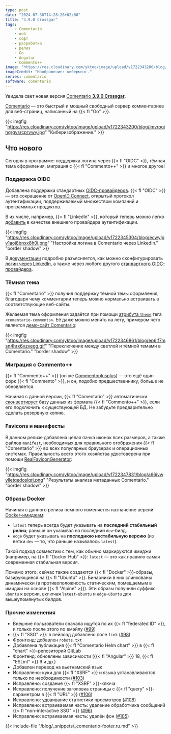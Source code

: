 ```yaml
---
type: post
date: "2024-07-30T14:28:26+02:00"
title: "3.9.0 Crossgar"
tags:
    - Comentario
    - веб
    - софт
    - разработка
    - релиз
    - Go
    - Angular
    - Commento++
image: "https://res.cloudinary.com/yktoo/image/upload/v1722343200/blog/lmvroqjhgrgvsrcprvwy.jpg"
imageCredit: "Изображение: кибермозг."
series: comentario
software: comentario
---
```


Увидела свет новая версия [Comentario **3.9.0 Crossgar**](https://gitlab.com/comentario/comentario/-/releases/v3.9.0).

[Comentario](/software/comentario) — это быстрый и мощный свободный сервер комментариев для веб-страниц, написанный на {{< fl "Go" >}}.

{{< imgfig "https://res.cloudinary.com/yktoo/image/upload/v1722343200/blog/lmvroqjhgrgvsrcprvwy.jpg" "Киберизображение." >}}

## Что нового

Сегодня в программе: поддержка логина через {{< fl "OIDC" >}}, тёмная тема оформления, миграция с {{< fl "Commento++" >}} и многое другое!

<!--more-->

### Поддержка OIDC

Добавлена поддержка стандартных [OIDC-провайдеров](https://docs.comentario.app/en/configuration/idps/oidc/). {{< fl "OIDC" >}} — это сокращение от [OpenID Connect](https://openid.net/developers/how-connect-works/), открытый протокол аутентификации, поддерживаемый множеством компаний и программных продуктов.

В их числе, например, {{< fl "LinkedIn" >}}, который теперь можно легко [добавить](https://docs.comentario.app/en/configuration/idps/linkedin/) в качестве внешнего провайдера аутентификации.

{{< imgfig "https://res.cloudinary.com/yktoo/image/upload/v1722345304/blog/ecwylpv1aoj8bnxx8h0i.png" "Настройка логина в Comentario через LinkedIn." "border shadow" >}}

В [документации](https://docs.comentario.app/) подробно разъясняется, как можно сконфигурировать [логин через LinkedIn](https://docs.comentario.app/en/configuration/idps/linkedin/), а также через любого другого [стандартного OIDC-провайдера](https://docs.comentario.app/en/configuration/idps/oidc/).

### Тёмная тема

{{< fl "Comentario" >}} получил поддержку тёмной темы оформления, благодаря чему комментарии теперь можно нормально встраивать в соответствующие веб-сайты.

Желаемая тема оформления задаётся при помощи [атрибута `theme`](https://docs.comentario.app/en/configuration/embedding/comments-tag/theme/) тега `<comentario-comments>`. Её даже можно менять на лету, примером чего является [демо-сайт Comentario](https://demo.comentario.app/):

{{< imgfig "https://res.cloudinary.com/yktoo/image/upload/v1722346861/blog/ep6lf7msn4hrx6vzvegg.gif" "Переключение между светлой и тёмной темами в Comentario." "border shadow" >}}

### Миграция с Commento++

{{< fl "Commento++" >}} (он же [Commentoplusplus](https://github.com/souramoo/commentoplusplus)) — это ещё один форк {{< fl "Commento" >}}, и он, подобно предшественнику, больше не обновляется.

Начиная с данной версии, {{< fl "Comentario" >}} автоматически [сконвертирует](https://docs.comentario.app/en/installation/migration/commento/#commento-1) базу данных из формата {{< fl "Commento++" >}}, если его подключить к существующей БД. Не забудьте предварительно сделать резервную копию.

### Favicons и манифесты

В данном релизе добавлена целая пачка иконок всех размеров, а также файлов `manifest`, необходимых для правильного отображения {{< fl "Comentario" >}} во всех популярных браузерах и операционных системах. Правильность всего этого хозяйства удостоверена при помощи [RealFaviconGenerator](https://realfavicongenerator.net/favicon_checker?protocol=http&site=comentario.app):

{{< imgfig "https://res.cloudinary.com/yktoo/image/upload/v1722347831/blog/a66ivwylletqedoslqri.png" "Результаты анализа метаданных Comentario." "border shadow" >}}

### Образы Docker

Начиная с данного релиза немного изменяется назначение версий [Docker-имиджам](https://docs.comentario.app/en/installation/docker-image/):

* `latest` теперь всегда будет указывать на **последний стабильный релиз**; раньше он указывал на последний `dev`-билд.
* `edge` будет указывать на **последнюю нестабильную версию** (из ветки `dev` — то, что раньше называлось `latest`).

Такой подход совместим с тем, как обычно маркируются имиджи (например, на {{< fl "Docker Hub" >}}: `latest` — это как правило самая современная стабильная версия.

Помимо этого, сейчас также создаются {{< fl "Docker" >}}-образы, базирующиеся на {{< fl "Ubuntu" >}}. Бинарники в них слинкованы динамически (в противоположность статическим, помещаемым в имиджи на основе {{< fl "Alpine" >}}). Эти образы получили суффикс `-ubuntu` к версии, включая `latest-ubuntu` и `edge-ubuntu` для вышеупомянутых билдов.

### Прочие изменения

* Внешние пользователи сначала ищутся по их {{< fl "federated ID" >}}, и только после этого по емэйлу ([#99](https://gitlab.com/comentario/comentario/-/issues/99))
* {{< fl "SSO" >}}: в пейлоад добавлено поле `link` ([#98](https://gitlab.com/comentario/comentario/-/issues/98))
* Фронтенд: добавлен `robots.txt`
* Добавлена публикация {{< fl "Comentario Helm chart" >}} в {{< fl "chart" >}}-репозиторий GitLab
* Фронтенд: обновлены зависимости ({{< fl "Angular" >}} 18, {{< fl "ESLint" >}} 9 и др.)
* Добавлен перевод на вьетнамский язык
* Исправлено: куки для {{< fl "XSRF" >}} и языка устанавливаются только по необходимости ([#103](https://gitlab.com/comentario/comentario/-/issues/103))
* Исправлено: создание {{< fl "XSRF" >}}-ключа
* Исправлено: получение заголовка страницы с {{< fl "query" >}}-параметром в {{< fl "URL" >}} ([#106](https://gitlab.com/comentario/comentario/-/issues/106))
* Исправлено: удваивание статистики просмотров ([#108](https://gitlab.com/comentario/comentario/-/issues/108))
* Исправлено: встраиваемая часть: удаление обработчика сообщений {{< fl "non-interactive SSO" >}} ([#96](https://gitlab.com/comentario/comentario/-/issues/96))
* Исправлено: встраиваемая часть: удалён фон ([#105](https://gitlab.com/comentario/comentario/-/issues/105))

{{< include-file "/blog/_snippets/_comentario-footer.ru.md" >}}
